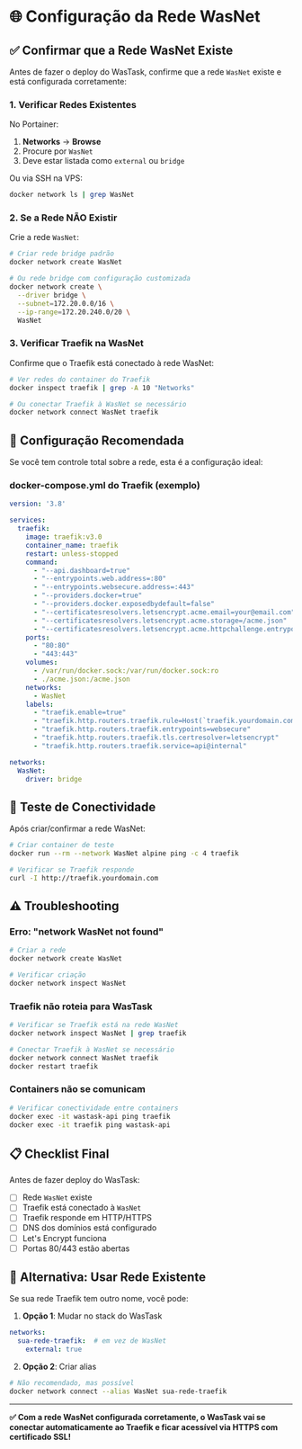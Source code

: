 # 🌐 Configuração da Rede WasNet

## ✅ Confirmar que a Rede WasNet Existe

Antes de fazer o deploy do WasTask, confirme que a rede `WasNet` existe e está configurada corretamente:

### 1. Verificar Redes Existentes

No Portainer:
1. **Networks** → **Browse**
2. Procure por `WasNet`
3. Deve estar listada como `external` ou `bridge`

Ou via SSH na VPS:
```bash
docker network ls | grep WasNet
```

### 2. Se a Rede NÃO Existir

Crie a rede `WasNet`:

```bash
# Criar rede bridge padrão
docker network create WasNet

# Ou rede bridge com configuração customizada
docker network create \
  --driver bridge \
  --subnet=172.20.0.0/16 \
  --ip-range=172.20.240.0/20 \
  WasNet
```

### 3. Verificar Traefik na WasNet

Confirme que o Traefik está conectado à rede WasNet:

```bash
# Ver redes do container do Traefik
docker inspect traefik | grep -A 10 "Networks"

# Ou conectar Traefik à WasNet se necessário
docker network connect WasNet traefik
```

## 🔧 Configuração Recomendada

Se você tem controle total sobre a rede, esta é a configuração ideal:

### docker-compose.yml do Traefik (exemplo)
```yaml
version: '3.8'

services:
  traefik:
    image: traefik:v3.0
    container_name: traefik
    restart: unless-stopped
    command:
      - "--api.dashboard=true"
      - "--entrypoints.web.address=:80"
      - "--entrypoints.websecure.address=:443"
      - "--providers.docker=true"
      - "--providers.docker.exposedbydefault=false"
      - "--certificatesresolvers.letsencrypt.acme.email=your@email.com"
      - "--certificatesresolvers.letsencrypt.acme.storage=/acme.json"
      - "--certificatesresolvers.letsencrypt.acme.httpchallenge.entrypoint=web"
    ports:
      - "80:80"
      - "443:443"
    volumes:
      - /var/run/docker.sock:/var/run/docker.sock:ro
      - ./acme.json:/acme.json
    networks:
      - WasNet
    labels:
      - "traefik.enable=true"
      - "traefik.http.routers.traefik.rule=Host(`traefik.yourdomain.com`)"
      - "traefik.http.routers.traefik.entrypoints=websecure"
      - "traefik.http.routers.traefik.tls.certresolver=letsencrypt"
      - "traefik.http.routers.traefik.service=api@internal"

networks:
  WasNet:
    driver: bridge
```

## 🚦 Teste de Conectividade

Após criar/confirmar a rede WasNet:

```bash
# Criar container de teste
docker run --rm --network WasNet alpine ping -c 4 traefik

# Verificar se Traefik responde
curl -I http://traefik.yourdomain.com
```

## ⚠️ Troubleshooting

### Erro: "network WasNet not found"
```bash
# Criar a rede
docker network create WasNet

# Verificar criação
docker network inspect WasNet
```

### Traefik não roteia para WasTask
```bash
# Verificar se Traefik está na rede WasNet
docker network inspect WasNet | grep traefik

# Conectar Traefik à WasNet se necessário
docker network connect WasNet traefik
docker restart traefik
```

### Containers não se comunicam
```bash
# Verificar conectividade entre containers
docker exec -it wastask-api ping traefik
docker exec -it traefik ping wastask-api
```

## 📋 Checklist Final

Antes de fazer deploy do WasTask:

- [ ] Rede `WasNet` existe
- [ ] Traefik está conectado à `WasNet`
- [ ] Traefik responde em HTTP/HTTPS
- [ ] DNS dos domínios está configurado
- [ ] Let's Encrypt funciona
- [ ] Portas 80/443 estão abertas

## 🔄 Alternativa: Usar Rede Existente

Se sua rede Traefik tem outro nome, você pode:

1. **Opção 1**: Mudar no stack do WasTask
```yaml
networks:
  sua-rede-traefik:  # em vez de WasNet
    external: true
```

2. **Opção 2**: Criar alias
```bash
# Não recomendado, mas possível
docker network connect --alias WasNet sua-rede-traefik
```

---

**✅ Com a rede WasNet configurada corretamente, o WasTask vai se conectar automaticamente ao Traefik e ficar acessível via HTTPS com certificado SSL!**
